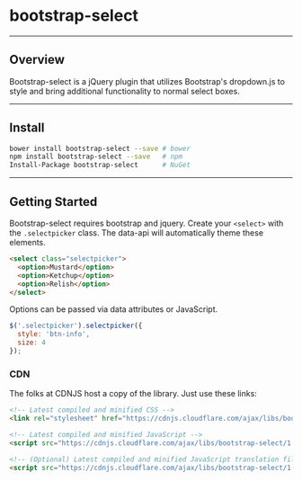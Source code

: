 # bootstrap-select

---

## Overview

Bootstrap-select is a jQuery plugin that utilizes Bootstrap's dropdown.js to style and bring additional functionality to normal select boxes.

---

## Install

```sh
bower install bootstrap-select --save # bower
npm install bootstrap-select --save   # npm
Install-Package bootstrap-select      # NuGet
```

---

## Getting Started

Bootstrap-select requires bootstrap and jquery. Create your `<select>` with the `.selectpicker` class. The data-api will automatically theme these elements.

```html
<select class="selectpicker">
  <option>Mustard</option>
  <option>Ketchup</option>
  <option>Relish</option>
</select>
```

Options can be passed via data attributes or JavaScript.

```js
$('.selectpicker').selectpicker({
  style: 'btn-info',
  size: 4
});
```

### CDN

The folks at CDNJS host a copy of the library. Just use these links:

```html
<!-- Latest compiled and minified CSS -->
<link rel="stylesheet" href="https://cdnjs.cloudflare.com/ajax/libs/bootstrap-select/1.8.1/css/bootstrap-select.min.css">

<!-- Latest compiled and minified JavaScript -->
<script src="https://cdnjs.cloudflare.com/ajax/libs/bootstrap-select/1.8.1/js/bootstrap-select.min.js"></script>

<!-- (Optional) Latest compiled and minified JavaScript translation files -->
<script src="https://cdnjs.cloudflare.com/ajax/libs/bootstrap-select/1.8.1/js/i18n/defaults-*.min.js"></script>
```


